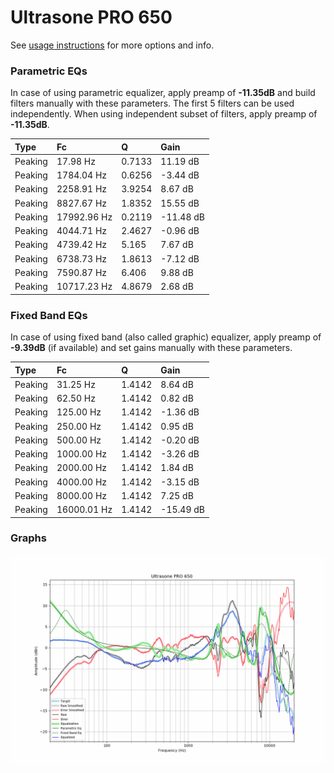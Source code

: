 # Ultrasone PRO 650
See [usage instructions](https://github.com/jaakkopasanen/AutoEq#usage) for more options and info.

### Parametric EQs
In case of using parametric equalizer, apply preamp of **-11.35dB** and build filters manually
with these parameters. The first 5 filters can be used independently.
When using independent subset of filters, apply preamp of **-11.35dB**.

| Type    | Fc          |      Q | Gain      |
|:--------|:------------|:-------|:----------|
| Peaking | 17.98 Hz    | 0.7133 | 11.19 dB  |
| Peaking | 1784.04 Hz  | 0.6256 | -3.44 dB  |
| Peaking | 2258.91 Hz  | 3.9254 | 8.67 dB   |
| Peaking | 8827.67 Hz  | 1.8352 | 15.55 dB  |
| Peaking | 17992.96 Hz | 0.2119 | -11.48 dB |
| Peaking | 4044.71 Hz  | 2.4627 | -0.96 dB  |
| Peaking | 4739.42 Hz  | 5.165  | 7.67 dB   |
| Peaking | 6738.73 Hz  | 1.8613 | -7.12 dB  |
| Peaking | 7590.87 Hz  | 6.406  | 9.88 dB   |
| Peaking | 10717.23 Hz | 4.8679 | 2.68 dB   |

### Fixed Band EQs
In case of using fixed band (also called graphic) equalizer, apply preamp of **-9.39dB**
(if available) and set gains manually with these parameters.

| Type    | Fc          |      Q | Gain      |
|:--------|:------------|:-------|:----------|
| Peaking | 31.25 Hz    | 1.4142 | 8.64 dB   |
| Peaking | 62.50 Hz    | 1.4142 | 0.82 dB   |
| Peaking | 125.00 Hz   | 1.4142 | -1.36 dB  |
| Peaking | 250.00 Hz   | 1.4142 | 0.95 dB   |
| Peaking | 500.00 Hz   | 1.4142 | -0.20 dB  |
| Peaking | 1000.00 Hz  | 1.4142 | -3.26 dB  |
| Peaking | 2000.00 Hz  | 1.4142 | 1.84 dB   |
| Peaking | 4000.00 Hz  | 1.4142 | -3.15 dB  |
| Peaking | 8000.00 Hz  | 1.4142 | 7.25 dB   |
| Peaking | 16000.01 Hz | 1.4142 | -15.49 dB |

### Graphs
![](./Ultrasone%20PRO%20650.png)
